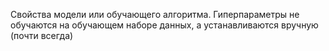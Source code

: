 Свойства модели или обучающего алгоритма. Гиперпараметры не обучаются на обучающем наборе данных, а устанавливаются вручную (почти всегда)